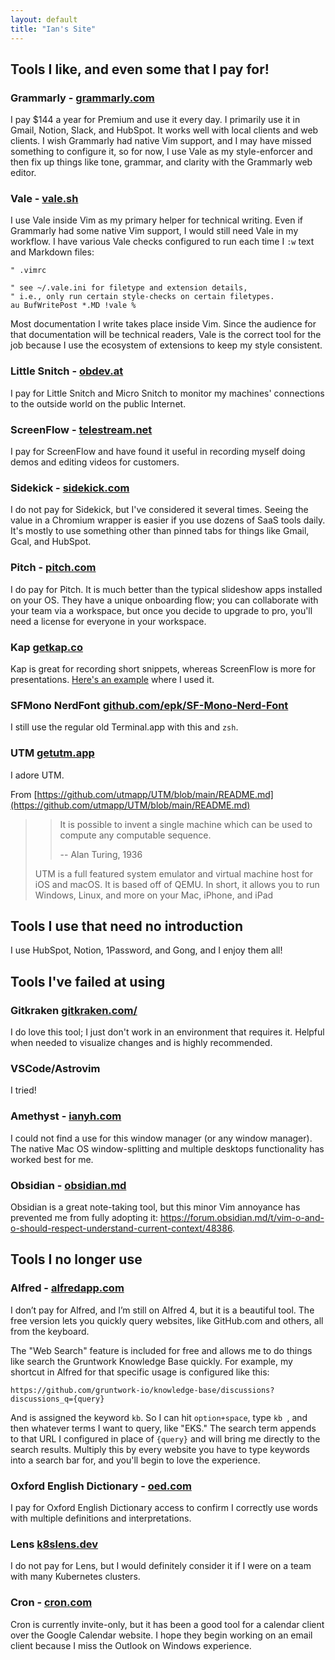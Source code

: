 ```yaml
---
layout: default
title: "Ian's Site"
---
```


## Tools I like, and even some that I pay for! 

### Grammarly - [grammarly.com](https://grammarly.com)
I pay $144 a year for Premium and use it every day. I primarily use it in Gmail, Notion, Slack, and HubSpot. It works well with local clients and web clients. I wish Grammarly had native Vim support, and I may have missed something to configure it, so for now, I use Vale as my style-enforcer and then fix up things like tone, grammar, and clarity with the Grammarly web editor.

### Vale - [vale.sh](https://vale.sh/)
I use Vale inside Vim as my primary helper for technical writing. Even if Grammarly had some native Vim support, I would still need Vale in my workflow. I have various Vale checks configured to run each time I `:w` text and Markdown files:

  ```
  " .vimrc

  " see ~/.vale.ini for filetype and extension details,
  " i.e., only run certain style-checks on certain filetypes.
  au BufWritePost *.MD !vale %
  ```

Most documentation I write takes place inside Vim. Since the audience for that documentation will be technical readers, Vale is the correct tool for the job because I use the ecosystem of extensions to keep my style consistent.

### Little Snitch - [obdev.at](https://www.obdev.at/products/littlesnitch/index.html)
I pay for Little Snitch and Micro Snitch to monitor my machines' connections to the outside world on the public Internet.

### ScreenFlow - [telestream.net](http://www.telestream.net/screenflow/overview.htm)
I pay for ScreenFlow and have found it useful in recording myself doing demos and editing videos for customers.

### Sidekick - [sidekick.com](https://www.meetsidekick.com/)
I do not pay for Sidekick, but I've considered it several times. Seeing the value in a Chromium wrapper is easier if you use dozens of SaaS tools daily. It's mostly to use something other than pinned tabs for things like Gmail, Gcal, and HubSpot.

### Pitch - [pitch.com](https://pitch.com/)
I do pay for Pitch. It is much better than the typical slideshow apps installed on your OS. They have a unique onboarding flow; you can collaborate with your team via a workspace, but once you decide to upgrade to pro, you'll need a license for everyone in your workspace. 

### Kap [getkap.co](https://getkap.co/)
Kap is great for recording short snippets, whereas ScreenFlow is more for presentations. [Here's an example](https://medium.com/@iangrunt/a-visual-checklist-for-writing-production-grade-terraform-modules-42f092fa7071) where I used it. 

### SFMono NerdFont [github.com/epk/SF-Mono-Nerd-Font](https://github.com/epk/SF-Mono-Nerd-Font)
I still use the regular old Terminal.app with this and `zsh`. 

### UTM [getutm.app](https://getutm.app/)
I adore UTM. 

From [https://github.com/utmapp/UTM/blob/main/README.md](https://github.com/utmapp/UTM/blob/main/README.md)
>>It is possible to invent a single machine which can be used to compute any computable sequence.
>>
>>-- Alan Turing, 1936
>
>UTM is a full featured system emulator and virtual machine host for iOS and macOS. It is based off of QEMU. In short, it allows you to run Windows, Linux, and more on your Mac, iPhone, and iPad

## Tools I use that need no introduction 
I use HubSpot, Notion, 1Password, and Gong, and I enjoy them all!

## Tools I've failed at using

### Gitkraken [gitkraken.com/](https://www.gitkraken.com/)
I do love this tool; I just don't work in an environment that requires it. Helpful when needed to visualize changes and is highly recommended. 

### VSCode/Astrovim
I tried!

### Amethyst - [ianyh.com](https://ianyh.com/amethyst/)
I could not find a use for this window manager (or any window manager). The native Mac OS window-splitting and multiple desktops functionality has worked best for me.

### Obsidian - [obsidian.md](https://obsidian.md/)
Obsidian is a great note-taking tool, but this minor Vim annoyance has prevented me from fully adopting it: https://forum.obsidian.md/t/vim-o-and-o-should-respect-understand-current-context/48386.

## Tools I no longer use

### Alfred - [alfredapp.com](https://www.alfredapp.com/)
I don’t pay for Alfred, and I’m still on Alfred 4, but it is a beautiful tool. The free version lets you quickly query websites, like GitHub.com and others, all from the keyboard.

The "Web Search" feature is included for free and allows me to do things like search the Gruntwork Knowledge Base quickly. For example, my shortcut in Alfred for that specific usage is configured like this:

  ```
  https://github.com/gruntwork-io/knowledge-base/discussions?discussions_q={query}
  ```

And is assigned the keyword `kb`. So I can hit `option+space`, type `kb `, and then whatever terms I want to query, like "EKS." The search term appends to that URL I configured in place of `{query}`  and will bring me directly to the search results. Multiply this by every website you have to type keywords into a search bar for, and you'll begin to love the experience.

### Oxford English Dictionary - [oed.com](https://www.oed.com/)
I pay for Oxford English Dictionary access to confirm I correctly use words with multiple definitions and interpretations.

### Lens [k8slens.dev](https://k8slens.dev/)
I do not pay for Lens, but I would definitely consider it if I were on a team with many Kubernetes clusters. 

### Cron - [cron.com](https://cron.com/)
Cron is currently invite-only, but it has been a good tool for a calendar client over the Google Calendar website. I hope they begin working on an email client because I miss the Outlook on Windows experience.